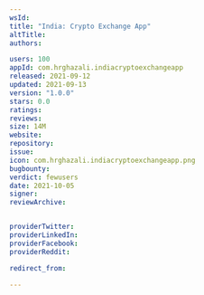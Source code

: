 ```yaml
---
wsId: 
title: "India: Crypto Exchange App"
altTitle: 
authors:

users: 100
appId: com.hrghazali.indiacryptoexchangeapp
released: 2021-09-12
updated: 2021-09-13
version: "1.0.0"
stars: 0.0
ratings: 
reviews: 
size: 14M
website: 
repository: 
issue: 
icon: com.hrghazali.indiacryptoexchangeapp.png
bugbounty: 
verdict: fewusers
date: 2021-10-05
signer: 
reviewArchive:


providerTwitter: 
providerLinkedIn: 
providerFacebook: 
providerReddit: 

redirect_from:

---
```



